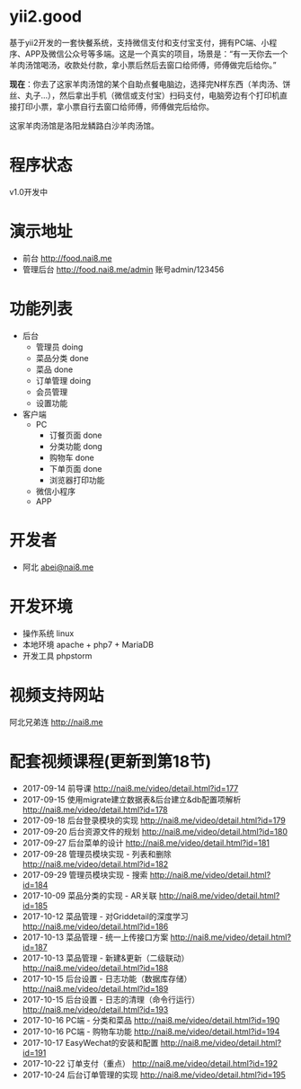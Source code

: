 yii2.good
============================
基于yii2开发的一套快餐系统，支持微信支付和支付宝支付，拥有PC端、小程序、APP及微信公众号等多端。这是一个真实的项目，场景是：“有一天你去一个羊肉汤馆喝汤，收款处付款，拿小票后然后去窗口给师傅，师傅做完后给你。”

**现在**：你去了这家羊肉汤馆的某个自助点餐电脑边，选择完N样东西（羊肉汤、饼丝、丸子...），然后拿出手机（微信或支付宝）扫码支付，电脑旁边有个打印机直接打印小票，拿小票自行去窗口给师傅，师傅做完后给你。

这家羊肉汤馆是洛阳龙鳞路白沙羊肉汤馆。

# 程序状态
v1.0开发中

# 演示地址
- 前台 http://food.nai8.me
- 管理后台 http://food.nai8.me/admin  账号admin/123456

# 功能列表
- 后台
  - 管理员 doing
  - 菜品分类 done
  - 菜品 done
  - 订单管理 doing
  - 会员管理
  - 设置功能
- 客户端
  - PC
    - 订餐页面 done
    - 分类功能 dong
    - 购物车 done
    - 下单页面 done
    - 浏览器打印功能
  - 微信小程序
  - APP

# 开发者
- 阿北 <abei@nai8.me>

# 开发环境
- 操作系统 linux
- 本地环境 apache + php7 + MariaDB
- 开发工具 phpstorm

# 视频支持网站
阿北兄弟连 http://nai8.me

# 配套视频课程(更新到第18节)
- 2017-09-14 前导课 http://nai8.me/video/detail.html?id=177
- 2017-09-15 使用migrate建立数据表&后台建立&db配置项解析 http://nai8.me/video/detail.html?id=178
- 2017-09-18 后台登录模块的实现 http://nai8.me/video/detail.html?id=179
- 2017-09-20 后台资源文件的规划 http://nai8.me/video/detail.html?id=180
- 2017-09-27 后台菜单的设计 http://nai8.me/video/detail.html?id=181
- 2017-09-28 管理员模块实现 - 列表和删除 http://nai8.me/video/detail.html?id=182
- 2017-09-29 管理员模块实现 - 搜索 http://nai8.me/video/detail.html?id=184
- 2017-10-09 菜品分类的实现 - AR关联 http://nai8.me/video/detail.html?id=185
- 2017-10-12 菜品管理 - 对Griddetail的深度学习 http://nai8.me/video/detail.html?id=186
- 2017-10-13 菜品管理 - 统一上传接口方案 http://nai8.me/video/detail.html?id=187
- 2017-10-13 菜品管理 - 新建&更新（二级联动） http://nai8.me/video/detail.html?id=188
- 2017-10-15 后台设置 - 日志功能（数据库存储） http://nai8.me/video/detail.html?id=189
- 2017-10-15 后台设置 - 日志的清理（命令行运行） http://nai8.me/video/detail.html?id=193
- 2017-10-16 PC端 - 分类和菜品 http://nai8.me/video/detail.html?id=190
- 2017-10-16 PC端 - 购物车功能 http://nai8.me/video/detail.html?id=194
- 2017-10-17 EasyWechat的安装和配置 http://nai8.me/video/detail.html?id=191
- 2017-10-22 订单支付（重点） http://nai8.me/video/detail.html?id=192
- 2017-10-24 后台订单管理的实现 http://nai8.me/video/detail.html?id=195
